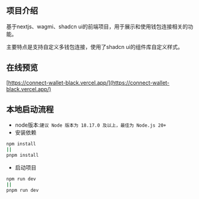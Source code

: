 ## 项目介绍
基于nextjs、wagmi、shadcn ui的前端项目，用于展示和使用钱包连接相关的功能。

主要特点是支持自定义多钱包连接，使用了shadcn ui的组件库自定义样式。

## 在线预览
[https://connect-wallet-black.vercel.app/](https://connect-wallet-black.vercel.app/)

## 本地启动流程
- node版本:`建议 Node 版本为 18.17.0 及以上，最佳为 Node.js 20+`
- 安装依赖
```bash
npm install
|| 
pnpm install
```
- 启动项目
```bash
npm run dev
|| 
pnpm run dev
```
